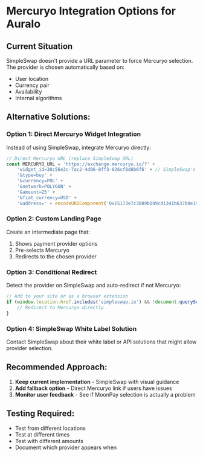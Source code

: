 # Mercuryo Integration Options for Auralo

## Current Situation
SimpleSwap doesn't provide a URL parameter to force Mercuryo selection. The provider is chosen automatically based on:
- User location
- Currency pair
- Availability
- Internal algorithms

## Alternative Solutions:

### Option 1: Direct Mercuryo Widget Integration
Instead of using SimpleSwap, integrate Mercuryo directly:

```javascript
// Direct Mercuryo URL (replace SimpleSwap URL)
const MERCURYO_URL = 'https://exchange.mercuryo.io/?' + 
    'widget_id=30c56e3c-7ac2-4d06-8ff3-026cf8d8b6f6' + // SimpleSwap's Mercuryo widget ID
    '&type=buy' +
    '&currency=POL' +
    '&network=POLYGON' +
    '&amount=25' +
    '&fiat_currency=USD' +
    '&address=' + encodeURIComponent('0xE5173e7c3089bD89cd1341b637b8e1951745ED5C');
```

### Option 2: Custom Landing Page
Create an intermediate page that:
1. Shows payment provider options
2. Pre-selects Mercuryo
3. Redirects to the chosen provider

### Option 3: Conditional Redirect
Detect the provider on SimpleSwap and auto-redirect if not Mercuryo:
```javascript
// Add to your site or as a browser extension
if (window.location.href.includes('simpleswap.io') && !document.querySelector('[alt*="mercuryo"]')) {
    // Redirect to Mercuryo directly
}
```

### Option 4: SimpleSwap White Label Solution
Contact SimpleSwap about their white label or API solutions that might allow provider selection.

## Recommended Approach:
1. **Keep current implementation** - SimpleSwap with visual guidance
2. **Add fallback option** - Direct Mercuryo link if users have issues
3. **Monitor user feedback** - See if MoonPay selection is actually a problem

## Testing Required:
- Test from different locations
- Test at different times
- Test with different amounts
- Document which provider appears when